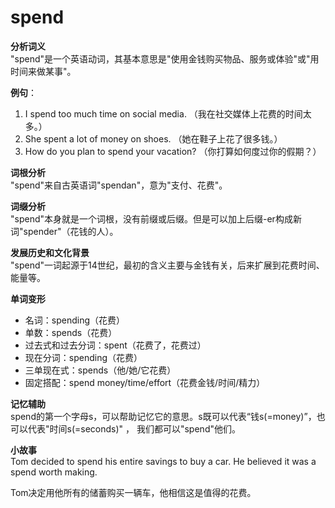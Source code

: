 # spend

**分析词义**  
"spend"是一个英语动词，其基本意思是"使用金钱购买物品、服务或体验"或"用时间来做某事"。

  

**例句**：

  

1.  I spend too much time on social media. （我在社交媒体上花费的时间太多。）
2.  She spent a lot of money on shoes. （她在鞋子上花了很多钱。）
3.  How do you plan to spend your vacation? （你打算如何度过你的假期？）

  

**词根分析**  
"spend"来自古英语词"spendan"，意为"支付、花费"。

  

**词缀分析**  
"spend"本身就是一个词根，没有前缀或后缀。但是可以加上后缀-er构成新词"spender"（花钱的人）。

  

**发展历史和文化背景**  
"spend"一词起源于14世纪，最初的含义主要与金钱有关，后来扩展到花费时间、能量等。

  

**单词变形**

  

*   名词：spending（花费）
*   单数：spends（花费）
*   过去式和过去分词：spent（花费了，花费过）
*   现在分词：spending（花费）
*   三单现在式：spends（他/她/它花费）
*   固定搭配：spend money/time/effort（花费金钱/时间/精力）

  

**记忆辅助**  
spend的第一个字母s，可以帮助记忆它的意思。s既可以代表“钱s(=money)”，也可以代表"时间s(=seconds)" ， 我们都可以"spend"他们。

  

**小故事**  
Tom decided to spend his entire savings to buy a car. He believed it was a spend worth making.

  

Tom决定用他所有的储蓄购买一辆车，他相信这是值得的花费。
